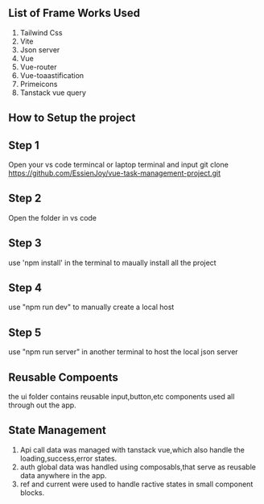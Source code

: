 
## List of Frame Works Used

1) Tailwind Css
2) Vite
3) Json server
4) Vue
5) Vue-router
6) Vue-toaastification
7) Primeicons
8) Tanstack vue query


## How to Setup the project

## Step 1
Open your vs code termincal or laptop terminal and input git clone https://github.com/EssienJoy/vue-task-management-project.git

## Step 2
Open the folder in vs code

## Step 3 
use 'npm install' in the terminal to maually install all the project

## Step 4 
use "npm run dev" to manually create a local host

## Step 5
use "npm run server" in another terminal to host the local json server

## Reusable Compoents
the ui folder contains reusable input,button,etc components used all through out the app.

## State Management
1) Api call data was managed with tanstack vue,which also handle the loading,success,error states.
2) auth global data was handled using composabls,that serve as reusable data anywhere in the app.
3) ref and current were used to handle ractive states in small component blocks.
